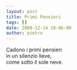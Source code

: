 ```yaml
---
layout: post
title: Primi Pensieri
tags: []
date: 2009-12-14 18:06:00
author: pietro
---
```

Cadono i primi pensieri<br/>in un silenzio lieve,<br/>come sotto il sole neve.
